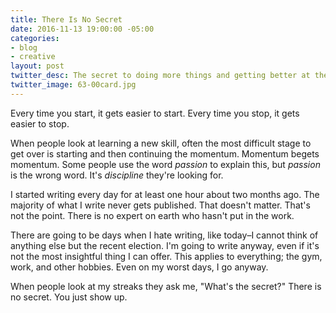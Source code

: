 ```yaml
---
title: There Is No Secret
date: 2016-11-13 19:00:00 -05:00
categories:
- blog
- creative
layout: post
twitter_desc: The secret to doing more things and getting better at them.
twitter_image: 63-00card.jpg
---
```


Every time you start, it gets easier to start. Every time you stop, it gets easier to stop.

When people look at learning a new skill, often the most difficult stage to get over is starting and then continuing the momentum. Momentum begets momentum. Some people use the word *passion* to explain this, but *passion* is the wrong word. It's *discipline* they're looking for.

I started writing every day for at least one hour about two months ago. The majority of what I write never gets published. That doesn't matter. That's not the point. There is no expert on earth who hasn't put in the work. 

There are going to be days when I hate writing, like today–I cannot think of anything else but the recent election. I'm going to write anyway, even if it's not the most insightful thing I can offer. This applies to everything; the gym, work, and other hobbies. Even on my worst days, I go anyway.

When people look at my streaks they ask me, "What's the secret?" There is no secret. You just show up.